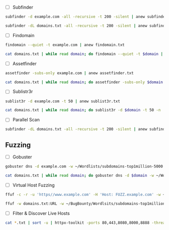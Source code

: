 
- [ ] Subfinder
```bash
subfinder -d example.com -all -recursive -t 200 -silent | anew subfinder.txt

subfinder -dL domains.txt -all -recursive -t 200 -silent | anew subfinder.txt
```

- [ ] Findomain
```bash
findomain --quiet -t example.com | anew findomain.txt

cat domains.txt | while read domain; do findomain --quiet -t $domain | anew findomain.txt; done
```

- [ ] Assetfinder
```bash
assetfinder -subs-only example.com | anew assetfinder.txt

cat domains.txt | while read domain; do assetfinder -subs-only $domain | anew assetfinder.txt; done
```

- [ ] Sublistr3r
```bash
sublist3r -d example.com -t 50 | anew sublist3r.txt

cat domains.txt | while read domain; do sublist3r -d $domain -t 50 -n | anew sublist3r.txt; done
```


- [ ] Parallel Scan
```bash
subfinder -dL domains.txt -all -recursive -t 200 -silent | anew subfinder.txt & cat domains.txt | while read domain; do findomain --quiet -t $domain | anew findomain.txt; done & cat domains.txt | while read domain; do assetfinder -subs-only $domain | anew assetfinder.txt; done & cat domains.txt | while read domain; do sublist3r -d $domain -t 50 -n | anew sublist3r.txt; done & wait
```

## Fuzzing 

- [ ] Gobuster
```bash
gobuster dns -d example.com -w ~/Wordlists/subdomains-top1million-5000.txt | anew gobuster.txt

cat domains.txt | while read domain; do gobuster dns -d $domain -w ~/Wordlsits/subdomains-top1million-5000.txt | anew gobuster.txt; done
```

- [ ] Virtual Host Fuzzing
```bash
ffuf -c -r -u 'https//www.example.com' -H 'Host: FUZZ.example.com' -w ~/Wordlists/subdomains-top1million-5000.txt | anew vhost.txt

ffuf -w domains.txt:URL -w ~/BugBounty/Wordlsits/subdomains-top1million-5000.txt:SUB -u https://SUB.URL -v | grep 'URL |'
```

- [ ] Filter & Discover Live Hosts
```bash
cat *.txt | sort -u | httpx-toolkit -ports 80,443,8080,8000,8888 -threads 200 -o liveSubs.txt
```


